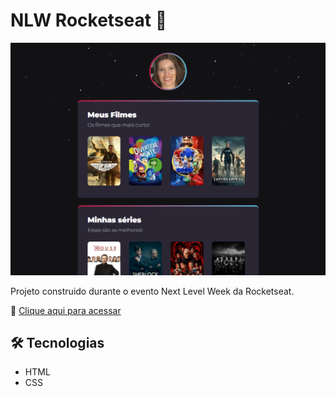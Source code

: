 # NLW Rocketseat :rocket:

![preview](./.github/preview_desafio.png)

Projeto construido durante o evento Next Level Week da Rocketseat.

:link: [Clique aqui para acessar](https://ferantunes.github.io/nlw-explorer-extra/)

## :hammer_and_wrench: Tecnologias

- HTML 
- CSS